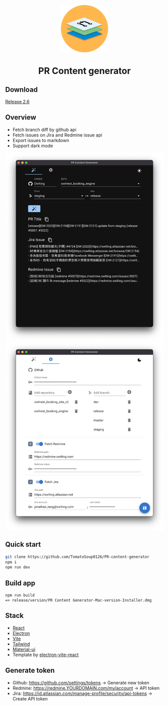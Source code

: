 <p align="center">
  <img src="https://github.com/TomatoSoup0126/PR-content-generator/blob/master/public/repo-icon.png?raw=true" width="150px" height="150px">
</p>
<div align="center">
  <h1>PR Content generator</h1>
</div>

## Download
[Release 2.6](https://github.com/TomatoSoup0126/PR-content-generator/releases/tag/v2.6)

## Overview
- Fetch branch diff by github api
- Fetch issues on Jira and Redmine issue api
- Export issues to markdown
- Support dark mode

![action.png](https://github.com/TomatoSoup0126/PR-content-generator/blob/master/public/action-dark.png?raw=true)
![setting.png](https://github.com/TomatoSoup0126/PR-content-generator/blob/master/public/setting-light.png?raw=true)
## Quick start

```sh
git clone https://github.com/TomatoSoup0126/PR-content-generator
npm i
npm run dev
```

## Build app
```
npm run build
=> release/version/PR Content Generator-Mac-version-Installer.dmg
```
## Stack
- [React](https://reactjs.org/)
- [Electron](https://www.electronjs.org/)
- [Vite](https://vitejs.dev/)
- [Tailwind](https://tailwindcss.com/)
- [Material-ui](https://mui.com/)
- Template by [electron-vite-react](https://github.com/electron-vite/electron-vite-react)

## Generate token
- Github: https://github.com/settings/tokens -> Generate new token
- Redmine: https://redmine.YOURDOMAIN.com/my/account -> API token
- Jira: https://id.atlassian.com/manage-profile/security/api-tokens -> Create API token
